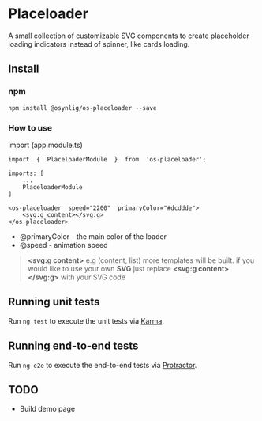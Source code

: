
  

# Placeloader

A small collection of customizable SVG components to create placeholder loading indicators instead of spinner, like cards loading.

## Install
### npm
```
npm install @osynlig/os-placeloader --save
```
### How to use  

import (app.module.ts)
```
import  {  PlaceloaderModule  }  from  'os-placeloader';

imports: [
	...
	PlaceloaderModule
]
```

    <os-placeloader  speed="2200"  primaryColor="#dcddde">
	    <svg:g content></svg:g>
    </os-placeloader>

- @primaryColor - the main color of the loader
- @speed - animation speed

  

>  **<svg:g content>** e.g (content, list) more templates will be built.
> if you would like to use your own **SVG**
> just replace **<svg:g content></svg:g>** with your SVG code

  

## Running unit tests

  

Run `ng test` to execute the unit tests via [Karma](https://karma-runner.github.io).

  

## Running end-to-end tests

  

Run `ng e2e` to execute the end-to-end tests via [Protractor](http://www.protractortest.org/).

  

## TODO

  

- Build demo page